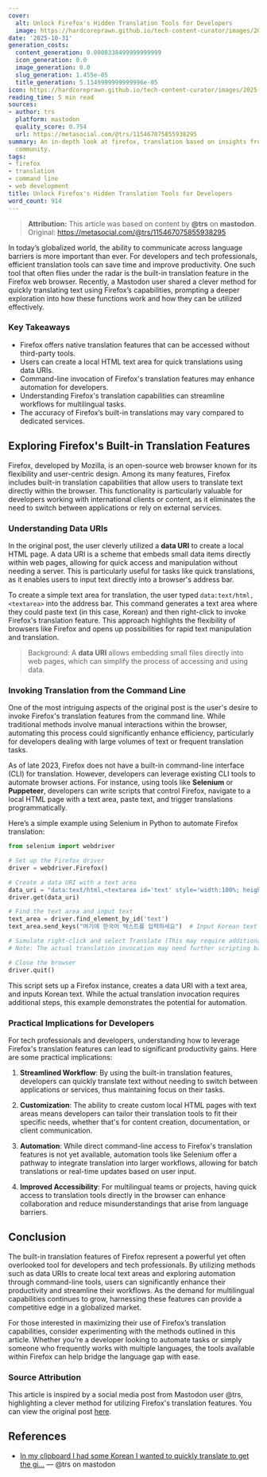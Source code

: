 ```yaml
---
cover:
  alt: Unlock Firefox's Hidden Translation Tools for Developers
  image: https://hardcoreprawn.github.io/tech-content-curator/images/2025-10-31-unlock-firefox-translation-tools.png
date: '2025-10-31'
generation_costs:
  content_generation: 0.0008338499999999999
  icon_generation: 0.0
  image_generation: 0.0
  slug_generation: 1.455e-05
  title_generation: 5.1149999999999996e-05
icon: https://hardcoreprawn.github.io/tech-content-curator/images/2025-10-31-unlock-firefox-translation-tools-icon.png
reading_time: 5 min read
sources:
- author: trs
  platform: mastodon
  quality_score: 0.754
  url: https://metasocial.com/@trs/115467075855938295
summary: An in-depth look at firefox, translation based on insights from the tech
  community.
tags:
- firefox
- translation
- command line
- web development
title: Unlock Firefox's Hidden Translation Tools for Developers
word_count: 914
---
```


> **Attribution:** This article was based on content by **@trs** on **mastodon**.  
> Original: https://metasocial.com/@trs/115467075855938295

In today’s globalized world, the ability to communicate across language barriers is more important than ever. For developers and tech professionals, efficient translation tools can save time and improve productivity. One such tool that often flies under the radar is the built-in translation feature in the Firefox web browser. Recently, a Mastodon user shared a clever method for quickly translating text using Firefox’s capabilities, prompting a deeper exploration into how these functions work and how they can be utilized effectively.

### Key Takeaways
- Firefox offers native translation features that can be accessed without third-party tools.
- Users can create a local HTML text area for quick translations using data URIs.
- Command-line invocation of Firefox's translation features may enhance automation for developers.
- Understanding Firefox's translation capabilities can streamline workflows for multilingual tasks.
- The accuracy of Firefox’s built-in translations may vary compared to dedicated services.

## Exploring Firefox's Built-in Translation Features

Firefox, developed by Mozilla, is an open-source web browser known for its flexibility and user-centric design. Among its many features, Firefox includes built-in translation capabilities that allow users to translate text directly within the browser. This functionality is particularly valuable for developers working with international clients or content, as it eliminates the need to switch between applications or rely on external services.

### Understanding Data URIs

In the original post, the user cleverly utilized a **data URI** to create a local HTML page. A data URI is a scheme that embeds small data items directly within web pages, allowing for quick access and manipulation without needing a server. This is particularly useful for tasks like quick translations, as it enables users to input text directly into a browser's address bar.

To create a simple text area for translation, the user typed `data:text/html,<textarea>` into the address bar. This command generates a text area where they could paste text (in this case, Korean) and then right-click to invoke Firefox's translation feature. This approach highlights the flexibility of browsers like Firefox and opens up possibilities for rapid text manipulation and translation.

> Background: A **data URI** allows embedding small files directly into web pages, which can simplify the process of accessing and using data.

### Invoking Translation from the Command Line

One of the most intriguing aspects of the original post is the user's desire to invoke Firefox's translation features from the command line. While traditional methods involve manual interactions within the browser, automating this process could significantly enhance efficiency, particularly for developers dealing with large volumes of text or frequent translation tasks.

As of late 2023, Firefox does not have a built-in command-line interface (CLI) for translation. However, developers can leverage existing CLI tools to automate browser actions. For instance, using tools like **Selenium** or **Puppeteer**, developers can write scripts that control Firefox, navigate to a local HTML page with a text area, paste text, and trigger translations programmatically.

Here’s a simple example using Selenium in Python to automate Firefox translation:

```python
from selenium import webdriver

# Set up the Firefox driver
driver = webdriver.Firefox()

# Create a data URI with a text area
data_uri = "data:text/html,<textarea id='text' style='width:100%; height:200px;'></textarea>"
driver.get(data_uri)

# Find the text area and input text
text_area = driver.find_element_by_id('text')
text_area.send_keys("여기에 한국어 텍스트를 입력하세요")  # Input Korean text

# Simulate right-click and select Translate (This may require additional setup)
# Note: The actual translation invocation may need further scripting based on Firefox's capabilities

# Close the browser
driver.quit()
```

This script sets up a Firefox instance, creates a data URI with a text area, and inputs Korean text. While the actual translation invocation requires additional steps, this example demonstrates the potential for automation.

### Practical Implications for Developers

For tech professionals and developers, understanding how to leverage Firefox's translation features can lead to significant productivity gains. Here are some practical implications:

1. **Streamlined Workflow**: By using the built-in translation features, developers can quickly translate text without needing to switch between applications or services, thus maintaining focus on their tasks.

2. **Customization**: The ability to create custom local HTML pages with text areas means developers can tailor their translation tools to fit their specific needs, whether that's for content creation, documentation, or client communication.

3. **Automation**: While direct command-line access to Firefox's translation features is not yet available, automation tools like Selenium offer a pathway to integrate translation into larger workflows, allowing for batch translations or real-time updates based on user input.

4. **Improved Accessibility**: For multilingual teams or projects, having quick access to translation tools directly in the browser can enhance collaboration and reduce misunderstandings that arise from language barriers.

## Conclusion

The built-in translation features of Firefox represent a powerful yet often overlooked tool for developers and tech professionals. By utilizing methods such as data URIs to create local text areas and exploring automation through command-line tools, users can significantly enhance their productivity and streamline their workflows. As the demand for multilingual capabilities continues to grow, harnessing these features can provide a competitive edge in a globalized market.

For those interested in maximizing their use of Firefox’s translation capabilities, consider experimenting with the methods outlined in this article. Whether you’re a developer looking to automate tasks or simply someone who frequently works with multiple languages, the tools available within Firefox can help bridge the language gap with ease.

### Source Attribution
This article is inspired by a social media post from Mastodon user @trs, highlighting a clever method for utilizing Firefox's translation features. You can view the original post [here](https://metasocial.com/@trs/115467075855938295).

## References

- [In my clipboard I had some Korean I wanted to quickly translate to get the gi...](https://metasocial.com/@trs/115467075855938295) — @trs on mastodon
